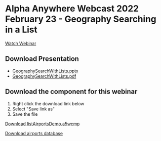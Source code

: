 # Alpha Anywhere Webcast 2022 February 23 - Geography Searching in a List

[Watch Webinar](https://youtu.be/-Bw6Zl6Dq0E)

## Download Presentation
 - [GeographySearchWithLists.pptx](https://github.com/alphaanywhere/Alpha-Anywhere-Webinars/raw/master/2022%2002%2023/GeographSearchWithLists.pptx)
 - [GeographySearchWithLists.pdf](https://github.com/alphaanywhere/Alpha-Anywhere-Webinars/raw/master/2022%2002%2023/GeographSearchWithLists.pdf)

## Download the component for this webinar

1. Right click the download link below
2. Select "Save link as"
3. Save the file

<a id="raw-url" href="https://raw.githubusercontent.com/alphaanywhere/Alpha-Anywhere-Webinars/master/2022%2002%2023/listAirportsDemo.a5wcmp">Download listAirportsDemo.a5wcmp</a>

<a href="http://downloads.alphasoftware.com/a5v11download/airport.zip">Download airports database</a>
